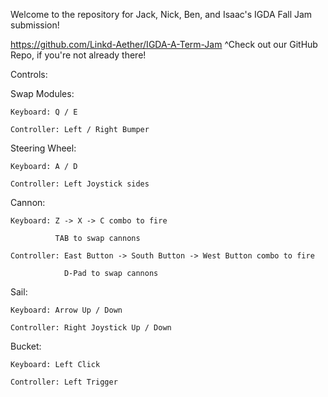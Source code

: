 Welcome to the repository for Jack, Nick, Ben, and Isaac's IGDA Fall Jam submission!

https://github.com/Linkd-Aether/IGDA-A-Term-Jam
^Check out our GitHub Repo, if you're not already there!

Controls:

Swap Modules:

    Keyboard: Q / E

    Controller: Left / Right Bumper


Steering Wheel:

    Keyboard: A / D

    Controller: Left Joystick sides


Cannon:

    Keyboard: Z -> X -> C combo to fire

              TAB to swap cannons

    Controller: East Button -> South Button -> West Button combo to fire

                D-Pad to swap cannons


Sail:

    Keyboard: Arrow Up / Down

    Controller: Right Joystick Up / Down


Bucket:

    Keyboard: Left Click

    Controller: Left Trigger